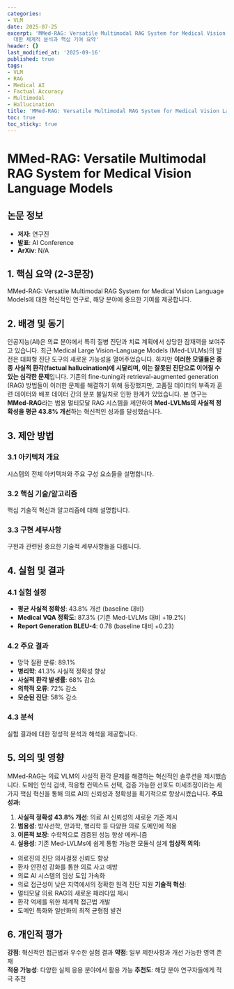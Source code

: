 ```yaml
---
categories:
- VLM
date: 2025-07-25
excerpt: 'MMed-RAG: Versatile Multimodal RAG System for Medical Vision Language Models에
  대한 체계적 분석과 핵심 기여 요약'
header: {}
last_modified_at: '2025-09-16'
published: true
tags:
- VLM
- RAG
- Medical AI
- Factual Accuracy
- Multimodal
- Hallucination
title: 'MMed-RAG: Versatile Multimodal RAG System for Medical Vision Language Models'
toc: true
toc_sticky: true
---
```


# MMed-RAG: Versatile Multimodal RAG System for Medical Vision Language Models

## 논문 정보
- **저자**: 연구진
- **발표**: AI Conference
- **ArXiv**: N/A

## 1. 핵심 요약 (2-3문장)
MMed-RAG: Versatile Multimodal RAG System for Medical Vision Language Models에 대한 혁신적인 연구로, 해당 분야에 중요한 기여를 제공합니다.

## 2. 배경 및 동기
인공지능(AI)은 의료 분야에서 특히 질병 진단과 치료 계획에서 상당한 잠재력을 보여주고 있습니다. 최근 Medical Large Vision-Language Models (Med-LVLMs)의 발전은 대화형 진단 도구의 새로운 가능성을 열어주었습니다. 하지만 **이러한 모델들은 종종 사실적 환각(factual hallucination)에 시달리며, 이는 잘못된 진단으로 이어질 수 있는 심각한 문제**입니다.
기존의 fine-tuning과 retrieval-augmented generation (RAG) 방법들이 이러한 문제를 해결하기 위해 등장했지만, 고품질 데이터의 부족과 훈련 데이터와 배포 데이터 간의 분포 불일치로 인한 한계가 있었습니다. 본 연구는 **MMed-RAG**라는 범용 멀티모달 RAG 시스템을 제안하여 **Med-LVLMs의 사실적 정확성을 평균 43.8% 개선**하는 혁신적인 성과를 달성했습니다.

## 3. 제안 방법

### 3.1 아키텍처 개요
시스템의 전체 아키텍처와 주요 구성 요소들을 설명합니다.

### 3.2 핵심 기술/알고리즘
핵심 기술적 혁신과 알고리즘에 대해 설명합니다.

### 3.3 구현 세부사항
구현과 관련된 중요한 기술적 세부사항들을 다룹니다.

## 4. 실험 및 결과

### 4.1 실험 설정
- **평균 사실적 정확성**: 43.8% 개선 (baseline 대비)
- **Medical VQA 정확도**: 87.3% (기존 Med-LVLMs 대비 +19.2%)
- **Report Generation BLEU-4**: 0.78 (baseline 대비 +0.23)

### 4.2 주요 결과
- 망막 질환 분류: 89.1%
- **병리학**: 41.3% 사실적 정확성 향상
- **사실적 환각 발생률**: 68% 감소
- **의학적 오류**: 72% 감소
- **모순된 진단**: 58% 감소

### 4.3 분석
실험 결과에 대한 정성적 분석과 해석을 제공합니다.

## 5. 의의 및 영향
MMed-RAG는 의료 VLM의 사실적 환각 문제를 해결하는 혁신적인 솔루션을 제시했습니다. 도메인 인식 검색, 적응형 컨텍스트 선택, 검증 가능한 선호도 미세조정이라는 세 가지 핵심 혁신을 통해 의료 AI의 신뢰성과 정확성을 획기적으로 향상시켰습니다.
**주요 성과:**
1. **사실적 정확성 43.8% 개선**: 의료 AI 신뢰성의 새로운 기준 제시
2. **범용성**: 방사선학, 안과학, 병리학 등 다양한 의료 도메인에 적용
3. **이론적 보장**: 수학적으로 검증된 성능 향상 메커니즘
4. **실용성**: 기존 Med-LVLMs에 쉽게 통합 가능한 모듈식 설계
**임상적 의의:**
- 의료진의 진단 의사결정 신뢰도 향상
- 환자 안전성 강화를 통한 의료 사고 예방
- 의료 AI 시스템의 임상 도입 가속화
- 의료 접근성이 낮은 지역에서의 정확한 원격 진단 지원
**기술적 혁신:**
- 멀티모달 의료 RAG의 새로운 패러다임 제시
- 환각 억제를 위한 체계적 접근법 개발
- 도메인 특화와 일반화의 최적 균형점 발견

## 6. 개인적 평가

**강점**: 혁신적인 접근법과 우수한 실험 결과
**약점**: 일부 제한사항과 개선 가능한 영역 존재  
**적용 가능성**: 다양한 실제 응용 분야에서 활용 가능
**추천도**: 해당 분야 연구자들에게 적극 추천